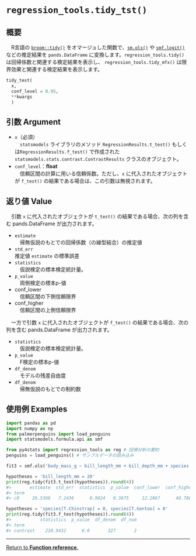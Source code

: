 # `regression_tools.tidy_tst()`

## 概要

　R言語の [`broom::tidy()`](https://broom.tidymodels.org/reference/tidy.lm.html) をオマージュした関数で、[`sm.ols()`](https://www.statsmodels.org/stable/generated/statsmodels.regression.linear_model.OLS.html) や [`smf.logit()`](https://www.statsmodels.org/stable/generated/statsmodels.formula.api.logit.html) などの推定結果を `pands.DataFrame` に変換します。`regression_tools.tidy()` は回帰係数と関連する検定結果を表示し、 `regression_tools.tidy_mfx()` は限界効果と関連する検定結果を表示します。

```python
tidy_test(
  x, 
  conf_level = 0.95,
  **kwargs
  )
```

## 引数 Argument

- `x`（必須）</br>
　`statsmodels` ライブラリのメソッド `RegressionResults.t_test()` もしくは`RegressionResults.f_test()` で作成された `statsmodels.stats.contrast.ContrastResults` クラスのオブジェクト。
- `conf_level`：**float**</br>
　信頼区間の計算に用いる信頼係数。ただし、`x` に代入されたオブジェクトが `f_test()` の結果である場合は、この引数は無視されます。

## 返り値 Value

　引数 `x` に代入されたオブジェクトが `t_test()` の結果である場合、次の列を含む pands.DataFrame が出力されます。

- `estimate`</br>
　帰無仮説のもとでの回帰係数（の線型結合）の推定値
- `std_err`</br>
  推定値 `estimate` の標準誤差
- `statistics`</br>
　仮説検定の標本検定統計量。
- `p_value`</br>
 　両側検定の標本p-値
- conf_lower</br>
　信頼区間の下側信頼限界
- conf_higher</br>
　信頼区間の上側信頼限界

　一方で引数 `x` に代入されたオブジェクトが `f_test()` の結果である場合、次の列を含む pands.DataFrame が出力されます。

- `statistics`</br>
　仮説検定の標本検定統計量。
- `p_value`</br>
 　F検定の標本p-値
- `df_denom`</br>
　モデルの残差自由度
- `df_denom`</br>
　帰無仮説のもとでの制約数

## 使用例 Examples

```python
import pandas as pd
import numpy as np
from palmerpenguins import load_penguins
import statsmodels.formula.api as smf

from py4stats import regression_tools as reg # 回帰分析の要約
penguins = load_penguins() # サンプルデータの読み込み

fit3 = smf.ols('body_mass_g ~ bill_length_mm + bill_depth_mm + species + sex', data = penguins).fit()
```

```python
hypotheses = 'bill_length_mm = 20'
print(reg.tidy(fit3.t_test(hypotheses)).round(4))
#>       estimate  std_err  statistics  p_value  conf_lower  conf_higher
#> term                                                                 
#> c0     26.5366   7.2436      0.9024   0.3675     12.2867      40.7866
```

```python
hypotheses = 'species[T.Chinstrap] = 0, species[T.Gentoo] = 0'
print(reg.tidy(fit3.f_test(hypotheses)).round(4))
#>           statistics  p_value  df_denom  df_num
#> term                                           
#> contrast    210.9432      0.0       327       2
```

***
[Return to **Function reference**.](https://github.com/Hirototensho/Py4Stats/blob/main/reference.md)
